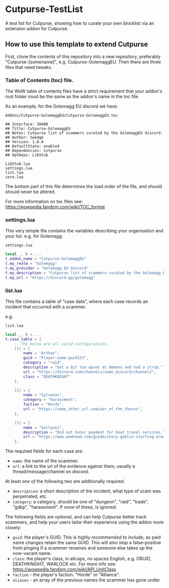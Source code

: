 # Cutpurse-TestList
A test list for Cutpurse, showing how to curate your own blocklist via an extension addon for Cutpurse.

## How to use this template to extend Cutpurse

First, clone the contents of this repository into a new repository, preferably "Cutpurse-[somename]", e.g. Cutpurse-GolemaggEU.
Then there are three files that need tweaks.

### Table of Contents (toc) file.

The WoW table of contents files have a strict requirement that your addon's root folder must be the same as the addon's name in the toc file.

As an example, for the Golemagg EU discord we have:

`Addons/Cutpurse-GolemaggEU/Cutpurse-GolemaggEU.toc`

```
## Interface: 30400
## Title: Cutpurse-GolemaggEU
## Notes: Cutpurse list of scammers curated by the GolemaggEU discord.
## Author: Swedge
## Version: 1.0.0
## DefaultState: enabled
## Dependencies: Cutpurse
## OptDeps: LibStub

LibStub.lua
settings.lua
list.lua
core.lua
```

The bottom part of this file determines the load order of the file, and should should never be altered.

For more information on toc files see: https://wowpedia.fandom.com/wiki/TOC_format

### settings.lua

This very simple file contains the variables describing your organisation and your list.
e.g. for Golemagg:

`settings.lua`
```lua
local _, t = ...
t.addon_name = "Cutpurse-GolemaggEU"
t.my_realm = "Golemagg"
t.my_provider = "Golemagg EU Discord"
t.my_description = "Cutpurse list of scammers curated by the Golemagg EU discord."
t.my_url = "https://discord.gg/golemagg"
```

### list.lua

This file contains a table of "case data", where each case records an incident that occurred with a scammer.

e.g.

`list.lua`
```lua
local _, t = ...
t.case_table = {
    -- The below are all valid configurations.
    [1] = {
        name = "Arthas",
        guid = "Player-some-guid123",
        category = "raid",
        description = "Got a bit too upset at demons and had a strop.",
        url = "https://discord.com/channels/some_discord/channel2",
        class = "DEATHKNIGHT"
    },

    [2] = {
        name = "Sylvanas",
        category = "harassment",
        faction = "Horde",
        url = "https://some_other_url.com/war_of_the_thorns",
    },

    [3] = {
        name = "Gallywix",
        description = "Did not honor payment for boat travel services.",
        url = "https://www.wowhead.com/guide/story-goblin-starting-area-lore",
    },
```

The required fields for each case are:
- `name`: the name of the scammer.
- `url`: a link to the url of the evidence against them, usually a thread/message/channel on discord.

At least *one of* the following two are additionally required.
- `description`: a short description of the incident, what type of scam was perpetrated, etc.
- `category`: a category, should be one of "dungeon", "raid", "trade", "gdkp", "harassment". If none of these, is ignored.
  
The following fields are optional, and can help Cutpurse better track scammers, and help your users tailor their experience using the addon more closely:
- `guid`: the player's GUID. This is *highly recommended* to include, as paid name changes retain the same GUID. This will also stop a false-positive from pinging if a scammer renames and someone else takes up the now-vacant name.
- `class`: the player's class, in allcaps, no spaces English, e.g. DRUID, DEATHKNIGHT, WARLOCK etc. For more info see: https://wowpedia.fandom.com/wiki/API_UnitClass
- `faction` - the player's faction. "Horde" or "Alliance".
- `aliases` - an array of the previous names the scammer has gone under.
